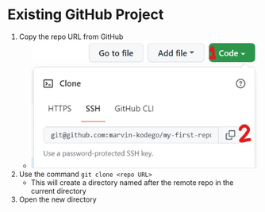 # Existing GitHub Project

1. Copy the repo URL from GitHub
    - ![Screenshot of GitHub clone UI](../../media/git-clone.jpg)
2. Use the command `git clone <repo URL>`
    - This will create a directory named after the remote repo in the current directory
3. Open the new directory
